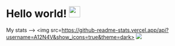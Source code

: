 # Hello world! <img src="https://raw.githubusercontent.com/MartinHeinz/MartinHeinz/master/wave.gif" width="30px">
My stats -->
<img src=https://github-readme-stats.vercel.app/api?username=A12N4V&show_icons=true&theme=dark>
<img src="https://github-readme-stats.vercel.app/api/<CARD_TYPE>/?username=<USERNAME>&theme=<THEME_NAME>">
